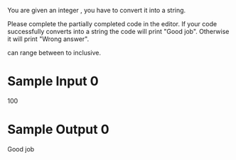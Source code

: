 You are given an integer , you have to convert it into a string.

Please complete the partially completed code in the editor. If your code successfully converts  into a string  the code will print "Good job". Otherwise it will print "Wrong answer".

 can range between  to  inclusive.

# Sample Input 0
100

# Sample Output 0
Good job